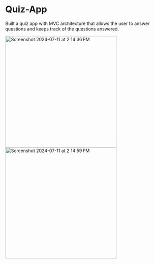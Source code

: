 # Quiz-App

Built a quiz app with MVC architecture that allows the user to answer questions and keeps track of the questions answered.

<img width="350" alt="Screenshot 2024-07-11 at 2 14 36 PM" src="https://github.com/payton1998/Quiz-App/assets/17220685/94a8aa57-6f6b-4ed2-b40c-88eec53335d0">

<img width="350" alt="Screenshot 2024-07-11 at 2 14 59 PM" src="https://github.com/payton1998/Quiz-App/assets/17220685/cceb8011-3a6f-45d5-872d-15635cfd736e">
